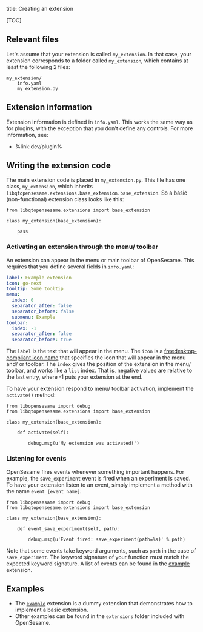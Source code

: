 title: Creating an extension

[TOC]

## Relevant files

Let's assume that your extension is called `my_extension`. In that case, your extension corresponds to a folder called `my_extension`, which contains at least the following 2 files:

	my_extension/
		info.yaml
		my_extension.py

## Extension information

Extension information is defined in `info.yaml`. This works the same way as for plugins, with the exception that you don't define any controls. For more information, see:

- %link:dev/plugin%

## Writing the extension code

The main extension code is placed in `my_extension.py`. This file has one class, `my_extension`, which inherits `libqtopensesame.extensions.base_extension.base_extension`. So a basic (non-functional) extension class looks like this:

~~~ .python
from libqtopensesame.extensions import base_extension

class my_extension(base_extension):

	pass
~~~

### Activating an extension through the menu/ toolbar

An extension can appear in the menu or main toolbar of OpenSesame. This requires that you define several fields in `info.yaml`:

~~~ .yaml
label: Example extension
icon: go-next
tooltip: Some tooltip
menu:
  index: 0
  separator_after: false
  separator_before: false
  submenu: Example
toolbar:
  index: -1
  separator_after: false
  separator_before: true
~~~

The `label` is the text that will appear in the menu. The `icon` is a [freedesktop-compliant icon name][icon-spec] that specifies the icon that will appear in the menu and/ or toolbar. The `index` gives the position of the extension in the menu/ toolbar, and works like a `list` index. That is, negative values are relative to the last entry, where -1 puts your extension at the end.

To have your extension respond to menu/ toolbar activation, implement the `activate()` method:

~~~ .python
from libopensesame import debug
from libqtopensesame.extensions import base_extension

class my_extension(base_extension):

	def activate(self):

		debug.msg(u'My extension was activated!')
~~~

### Listening for events

OpenSesame fires events whenever something important happens. For example, the `save_experiment` event is fired when an experiment is saved. To have your extension listen to an event, simply implement a method with the name `event_[event name]`.

~~~ .python
from libopensesame import debug
from libqtopensesame.extensions import base_extension

class my_extension(base_extension):

	def event_save_experiment(self, path):

		debug.msg(u'Event fired: save_experiment(path=%s)' % path)
~~~

Note that some events take keyword arguments, such as `path` in the case of `save_experiment`. The keyword signature of your function must match the expected keyword signature. A list of events can be found in the [example] extension.

## Examples

- The [`example`][example] extension is a dummy extension that demonstrates how to implement a basic extension.
- Other examples can be found in the `extensions` folder included with OpenSesame.

[example]: https://github.com/smathot/OpenSesame/tree/master/extensions/example
[icon-spec]: http://standards.freedesktop.org/icon-naming-spec/icon-naming-spec-latest.html
